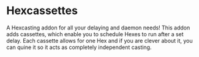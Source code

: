  # Hexcassettes

A Hexcasting addon for all your delaying and daemon needs! This addon adds cassettes, which enable you to schedule Hexes to run after a set delay. Each cassette allows for one Hex and if you are clever about it, you can quine it so it acts as completely independent casting.
